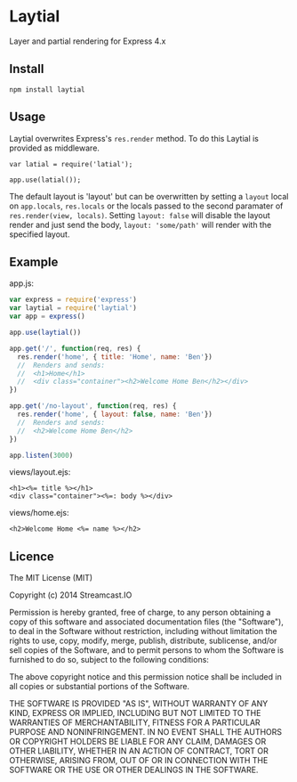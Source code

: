 
# Laytial

Layer and partial rendering for Express 4.x

## Install

    npm install laytial

## Usage

Laytial overwrites Express's `res.render` method. To do this Laytial is provided as middleware.

    var latial = require('latial');

    app.use(latial());

The default layout is 'layout' but can be overwritten by setting a `layout` local on `app.locals`, `res.locals` or the locals passed to the second paramater of `res.render(view, locals)`. Setting `layout: false` will disable the layout render and just send the body, `layout: 'some/path'` will render with the specified layout.

## Example

app.js:

```js
var express = require('express')
var laytial = require('laytial')
var app = express()

app.use(laytial())

app.get('/', function(req, res) {
  res.render('home', { title: 'Home', name: 'Ben'})
  //  Renders and sends:
  //  <h1>Home</h1>
  //  <div class="container"><h2>Welcome Home Ben</h2></div>
})

app.get('/no-layout', function(req, res) {
  res.render('home', { layout: false, name: 'Ben'})
  //  Renders and sends:
  //  <h2>Welcome Home Ben</h2>
})

app.listen(3000)
```

views/layout.ejs:

```ejs
<h1><%= title %></h1>
<div class="container"><%=: body %></div>
```

views/home.ejs:

```ejs
<h2>Welcome Home <%= name %></h2>
```

## Licence

The MIT License (MIT)

Copyright (c) 2014 Streamcast.IO

Permission is hereby granted, free of charge, to any person obtaining a copy
of this software and associated documentation files (the "Software"), to deal
in the Software without restriction, including without limitation the rights
to use, copy, modify, merge, publish, distribute, sublicense, and/or sell
copies of the Software, and to permit persons to whom the Software is
furnished to do so, subject to the following conditions:

The above copyright notice and this permission notice shall be included in
all copies or substantial portions of the Software.

THE SOFTWARE IS PROVIDED "AS IS", WITHOUT WARRANTY OF ANY KIND, EXPRESS OR
IMPLIED, INCLUDING BUT NOT LIMITED TO THE WARRANTIES OF MERCHANTABILITY,
FITNESS FOR A PARTICULAR PURPOSE AND NONINFRINGEMENT. IN NO EVENT SHALL THE
AUTHORS OR COPYRIGHT HOLDERS BE LIABLE FOR ANY CLAIM, DAMAGES OR OTHER
LIABILITY, WHETHER IN AN ACTION OF CONTRACT, TORT OR OTHERWISE, ARISING FROM,
OUT OF OR IN CONNECTION WITH THE SOFTWARE OR THE USE OR OTHER DEALINGS IN
THE SOFTWARE.